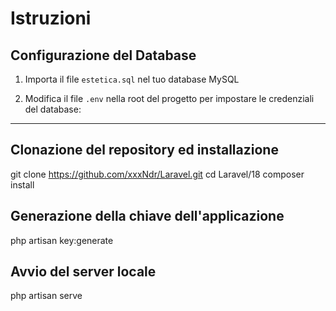 # Istruzioni

## Configurazione del Database

1. Importa il file `estetica.sql` nel tuo database MySQL


2. Modifica il file `.env` nella root del progetto per impostare le credenziali del database:


---

## Clonazione del repository ed installazione

git clone https://github.com/xxxNdr/Laravel.git
cd Laravel/18
composer install


## Generazione della chiave dell'applicazione

php artisan key:generate


## Avvio del server locale


php artisan serve
